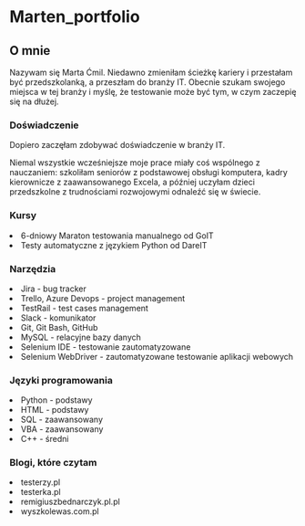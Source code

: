 # Marten_portfolio
 
## O mnie

Nazywam się Marta Ćmil. Niedawno zmieniłam ścieżkę kariery i przestałam być przedszkolanką, a przeszłam do branży IT. Obecnie szukam swojego miejsca w tej branży i myślę, że testowanie może być tym, w czym zaczepię się na dłużej.


### Doświadczenie

Dopiero zaczęłam zdobywać doświadczenie w branży IT.

Niemal wszystkie wcześniejsze moje prace miały coś wspólnego z nauczaniem: szkoliłam seniorów z podstawowej obsługi komputera, kadry kierownicze z zaawansowanego Excela, a później uczyłam dzieci przedszkolne z trudnościami rozwojowymi odnaleźć się w świecie.

### Kursy
<li>6-dniowy Maraton testowania manualnego od GoIT
</li>
<li>Testy automatyczne z językiem Python od DareIT
</li>

### Narzędzia

<li>Jira - bug tracker</li>
<li>Trello, Azure Devops - project management
</li>
<li>TestRail - test cases management
</li>
<li>Slack - komunikator
</li>
<li>Git, Git Bash, GitHub
</li>
<li>MySQL - relacyjne bazy danych
</li>
<li>Selenium IDE - testowanie zautomatyzowane
</li>
<li>Selenium WebDriver - zautomatyzowane testowanie aplikacji webowych
</li>

### Języki programowania
<li>Python - podstawy
</li>
<li>HTML - podstawy
</li>
<li>SQL - zaawansowany
</li>
<li>VBA - zaawansowany
</li>
<li>C++ - średni

### Blogi, które czytam 
<li>testerzy.pl
</li>
<li>testerka.pl
</li>
<li>remigiuszbednarczyk.pl.pl
</li>
<li>wyszkolewas.com.pl</li>